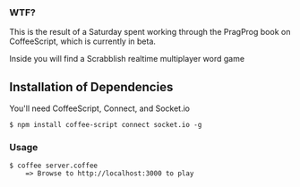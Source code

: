 ### WTF?

This is the result of a Saturday spent working through the PragProg book on
CoffeeScript, which is currently in beta.

Inside you will find a Scrabblish realtime multiplayer word game

## Installation of Dependencies

You'll need CoffeeScript, Connect, and Socket.io

    $ npm install coffee-script connect socket.io -g

### Usage

    $ coffee server.coffee
		=> Browse to http://localhost:3000 to play
